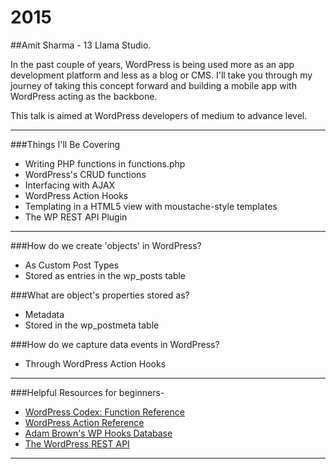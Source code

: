 # 2015

##Amit Sharma - 13 Llama Studio.

In the past couple of years, WordPress is being used more as an app development platform and less as a blog or CMS. I'll take you through my journey of taking this concept forward and building a mobile app with WordPress acting as the backbone.

This talk is aimed at WordPress developers of medium to advance level.

------------------------------------------------------------

###Things I'll Be Covering
- Writing PHP functions in functions.php
- WordPress's CRUD functions
- Interfacing with AJAX
- WordPress Action Hooks
- Templating in a HTML5 view with moustache-style templates
- The WP REST API Plugin

------------------------------------------------------------

###How do we create 'objects' in WordPress?
- As Custom Post Types
- Stored as entries in the wp_posts table

###What are object's properties stored as?
- Metadata
- Stored in the wp_postmeta table

###How do we capture data events in WordPress?
- Through WordPress Action Hooks

------------------------------------------------------------

###Helpful Resources for beginners- 
- [WordPress Codex: Function Reference](http://codex.wordpress.org/Function_Reference)
- [WordPress Action Reference](http://codex.wordpress.org/Plugin_API/Action_Reference)
- [Adam Brown's WP Hooks Database](http://adambrown.info/p/wp_hooks)
- [The WordPress REST API](http://wp-api.org/) 

------------------------------------------------------------

